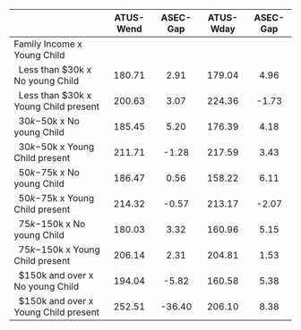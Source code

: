 
|                      |    ATUS-Wend |     ASEC-Gap |    ATUS-Wday |     ASEC-Gap |
| -------------------- | :----------: | :----------: | :----------: | :----------: |
| Family Income x Young Child |              |              |              |              |
| &nbsp;&nbsp;Less than $30k x No young Child |       180.71 |         2.91 |       179.04 |         4.96 |
| &nbsp;&nbsp;Less than $30k x Young Child present |       200.63 |         3.07 |       224.36 |        -1.73 |
| &nbsp;&nbsp;$30k-$50k x No young Child |       185.45 |         5.20 |       176.39 |         4.18 |
| &nbsp;&nbsp;$30k-$50k x Young Child present |       211.71 |        -1.28 |       217.59 |         3.43 |
| &nbsp;&nbsp;$50k-$75k x No young Child |       186.47 |         0.56 |       158.22 |         6.11 |
| &nbsp;&nbsp;$50k-$75k x Young Child present |       214.32 |        -0.57 |       213.17 |        -2.07 |
| &nbsp;&nbsp;$75k-$150k x No young Child |       180.03 |         3.32 |       160.96 |         5.15 |
| &nbsp;&nbsp;$75k-$150k x Young Child present |       206.14 |         2.31 |       204.81 |         1.53 |
| &nbsp;&nbsp;$150k and over x No young Child |       194.04 |        -5.82 |       160.58 |         5.38 |
| &nbsp;&nbsp;$150k and over x Young Child present |       252.51 |       -36.40 |       206.10 |         8.38 |

